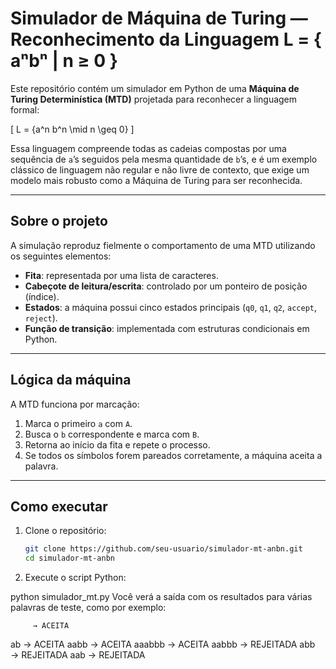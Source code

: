 # Simulador de Máquina de Turing — Reconhecimento da Linguagem L = { aⁿbⁿ | n ≥ 0 }

Este repositório contém um simulador em Python de uma **Máquina de Turing Determinística (MTD)** projetada para reconhecer a linguagem formal:

\[
L = \{a^n b^n \mid n \geq 0\}
\]

Essa linguagem compreende todas as cadeias compostas por uma sequência de `a`’s seguidos pela mesma quantidade de `b`’s, e é um exemplo clássico de linguagem não regular e não livre de contexto, que exige um modelo mais robusto como a Máquina de Turing para ser reconhecida.

---

## Sobre o projeto

A simulação reproduz fielmente o comportamento de uma MTD utilizando os seguintes elementos:

- **Fita**: representada por uma lista de caracteres.
- **Cabeçote de leitura/escrita**: controlado por um ponteiro de posição (índice).
- **Estados**: a máquina possui cinco estados principais (`q0`, `q1`, `q2`, `accept`, `reject`).
- **Função de transição**: implementada com estruturas condicionais em Python.

---

## Lógica da máquina

A MTD funciona por marcação:

1. Marca o primeiro `a` com `A`.
2. Busca o `b` correspondente e marca com `B`.
3. Retorna ao início da fita e repete o processo.
4. Se todos os símbolos forem pareados corretamente, a máquina aceita a palavra.

---

## Como executar

1. Clone o repositório:
   ```bash
   git clone https://github.com/seu-usuario/simulador-mt-anbn.git
   cd simulador-mt-anbn

2. Execute o script Python:

  python simulador_mt.py
  Você verá a saída com os resultados para várias palavras de teste, como por exemplo:


         → ACEITA
ab       → ACEITA
aabb     → ACEITA
aaabbb   → ACEITA
aabbb    → REJEITADA
abb      → REJEITADA
aab      → REJEITADA
